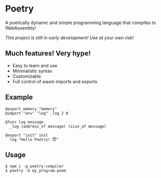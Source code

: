 Poetry
======
A poetically dynamic and simple programming language that compiles to WebAssembly!

*This project is still in early development! Use at your own risk!*

Much features! Very hype!
-------------------------
 - Easy to learn and use
 - Minimalistic syntax
 - Customizable
 - Full control of wasm imports and exports

Example
-------

    @export_memory "memory"
    @import "env" "log" _log 2 0

    @func log message
      _log (address_of message) (size_of message)

    @export "init" init
      log "Hello Poetry! 😇"

Usage
-----
    $ npm i -g poetry-compiler
    $ poetry -b my_program.poem
